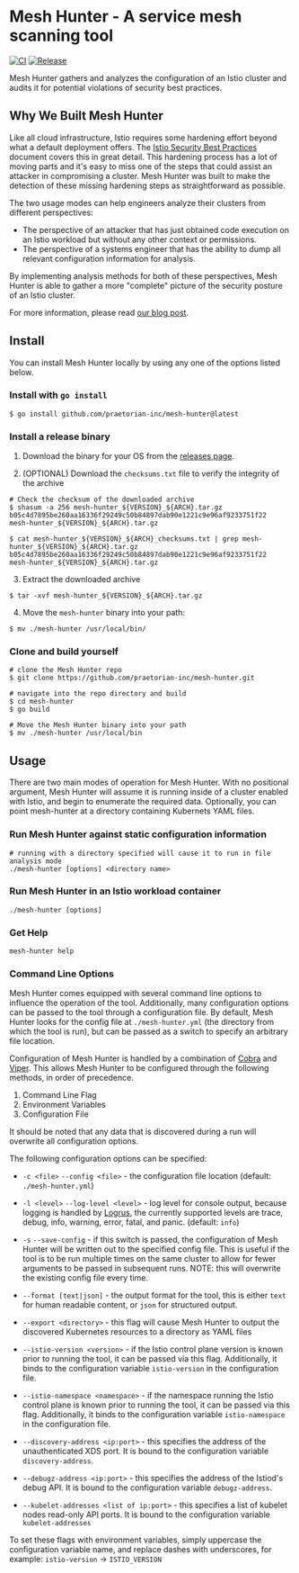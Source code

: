 # Mesh Hunter - A service mesh scanning tool

[![CI](https://github.com/praetorian-inc/mesh-hunter/workflows/CI/badge.svg)](actions?query=branch%3Adevelopment)
[![Release](https://github.com/praetorian-inc/mesh-hunter/workflows/Release/badge.svg)](releases)

Mesh Hunter gathers and analyzes the configuration of an Istio cluster and audits it for potential violations of security best practices.

## Why We Built Mesh Hunter

Like all cloud infrastructure, Istio requires some hardening effort beyond what a default deployment offers.
The [Istio Security Best Practices](https://istio.io/latest/docs/ops/best-practices/security/) document
covers this in great detail. This hardening process has a lot of moving parts and it's easy to miss
one of the steps that could assist an attacker in compromising a cluster. Mesh Hunter was built to make
the detection of these missing hardening steps as straightforward as possible.

The two usage modes can help engineers analyze their clusters from different perspectives:

* The perspective of an attacker that has just obtained code execution on an Istio workload but without any other context or permissions.
* The perspective of a systems engineer that has the ability to dump all relevant configuration information for analysis.

By implementing analysis methods for both of these perspectives, Mesh Hunter is able to gather a more "complete"
picture of the security posture of an Istio cluster.

For more information, please read [our blog post](https://www.praetorian.com/blog/wherever-this-will-live/).

## Install

You can install Mesh Hunter locally by using any one of the options listed below.

### Install with `go install`

```shell
$ go install github.com/praetorian-inc/mesh-hunter@latest
```

### Install a release binary

1. Download the binary for your OS from the [releases page](https://github.com/praetorian-inc/mesh-hunter/releases).

2. (OPTIONAL) Download the `checksums.txt` file to verify the integrity of the archive

```shell
# Check the checksum of the downloaded archive
$ shasum -a 256 mesh-hunter_${VERSION}_${ARCH}.tar.gz
b05c4d7895be260aa16336f29249c50b84897dab90e1221c9e96af9233751f22  mesh-hunter_${VERSION}_${ARCH}.tar.gz

$ cat mesh-hunter_${VERSION}_${ARCH}_checksums.txt | grep mesh-hunter_${VERSION}_${ARCH}.tar.gz
b05c4d7895be260aa16336f29249c50b84897dab90e1221c9e96af9233751f22  mesh-hunter_${VERSION}_${ARCH}.tar.gz
```

3. Extract the downloaded archive

```shell
$ tar -xvf mesh-hunter_${VERSION}_${ARCH}.tar.gz
```

4. Move the `mesh-hunter` binary into your path:

```shell
$ mv ./mesh-hunter /usr/local/bin/
```

### Clone and build yourself

```shell
# clone the Mesh Hunter repo
$ git clone https://github.com/praetorian-inc/mesh-hunter.git

# navigate into the repo directory and build
$ cd mesh-hunter
$ go build

# Move the Mesh Hunter binary into your path
$ mv ./mesh-hunter /usr/local/bin
```

## Usage

There are two main modes of operation for Mesh Hunter. With no positional argument,
Mesh Hunter will assume it is running inside of a cluster enabled with Istio, and
begin to enumerate the required data. Optionally, you can point mesh-hunter at a
directory containing Kubernets YAML files.

### Run Mesh Hunter against static configuration information

```shell
# running with a directory specified will cause it to run in file analysis mode
./mesh-hunter [options] <directory name>
```

### Run Mesh Hunter in an Istio workload container

```shell
./mesh-hunter [options]
```

### Get Help

```shell
mesh-hunter help
```

### Command Line Options

Mesh Hunter comes equipped with several command line options to influence the
operation of the tool. Additionally, many configuration options can be passed
to the tool through a configuration file. By default, Mesh Hunter looks for the
config file at `./mesh-hunter.yml` (the directory from which the tool is run), but
can be passed as a switch to specify an arbitrary file location.

Configuration of Mesh Hunter is handled by a combination of
[Cobra](https://github.com/spf13/cobra "Cobra") and
[Viper](https://github.com/spf13/viper "Viper"). This allows Mesh Hunter to be
configured through the following methods, in order of precedence.

1. Command Line Flag
2. Environment Variables
3. Configuration File

It should be noted that any data that is discovered during a run will overwrite
all configuration options.

The following configuration options can be specified:

* `-c <file>` `--config <file>` - the configuration file location (default:
  `./mesh-hunter.yml`)

* `-l <level>` `--log-level <level>` - log level for console output, because
  logging is handled by [Logrus](https://github.com/sirupsen/logrus "Logrus"),
  the currently supported levels are trace, debug, info, warning, error, fatal,
  and panic. (default: `info`)

* `-s` `--save-config` - if this switch is passed, the configuration of Mesh Hunter
  will be written out to the specified config file. This is useful if the tool
  is to be run multiple times on the same cluster to allow for fewer arguments
  to be passed in subsequent runs. NOTE: this will overwrite the existing config
  file every time.

* `--format [text|json]` - the output format for the tool, this is either `text`
  for human readable content, or `json` for structured output.

* `--export <directory>` - this flag will cause Mesh Hunter to output the discovered
  Kubernetes resources to a directory as YAML files

* `--istio-version <version>` - if the Istio control plane version is known prior
  to running the tool, it can be passed via this flag. Additionally, it binds to
  the configuration variable `istio-version` in the configuration file.

* `--istio-namespace <namespace>` - if the namespace running the Istio control
  plane is known prior to running the tool, it can be passed via this flag.
  Additionally, it binds to the configuration variable `istio-namespace` in the
  configuration file.

* `--discovery-address <ip:port>` - this specifies the address of the
  unauthenticated XDS port. It is bound to the configuration variable
  `discovery-address`.

* `--debugz-address <ip:port>` - this specifies the address of the Istiod's debug
  API. It is bound to the configuration variable `debugz-address`.

* `--kubelet-addresses <list of ip:port>` - this specifies a list of kubelet nodes
  read-only API ports. It is bound to the configuration variable
  `kubelet-addresses`

To set these flags with environment variables, simply uppercase the
configuration variable name, and replace dashes with underscores, for example:
`istio-version` -> `ISTIO_VERSION`
